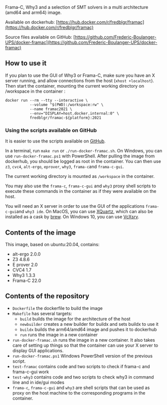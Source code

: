 Frama-C, Why3 and a selection of SMT solvers in a multi architecture (amd64 and arm64) image.

Available on dockerhub: [https://hub.docker.com/r/fredblgr/framac](https://hub.docker.com/r/fredblgr/framac)

Source files available on GitHub: [https://github.com/Frederic-Boulanger-UPS/docker-framac](https://github.com/Frederic-Boulanger-UPS/docker-framac)

How to use it
--
If you plan to use the GUI of Why3 or Frama-C, make sure you have an X server running, and allow connections from the host (`xhost +localhost`).
Then start the container, mounting the current working directory on /workspace in the container :
```
docker run --rm --tty --interactive \
           --volume "$(PWD):/workspace:rw" \
           --name framac2021 \
           --env="DISPLAY=host.docker.internal:0" \
           fredblgr/framac-${platform}:2021
```


### Using the scripts available on GitHub
It is easier to use the scripts available on [GitHub](https://github.com/Frederic-Boulanger-UPS/docker-framac).

In a terminal, run `make run` or `./run-docker-framac.sh`. On Windows, you can use `run-docker-framac.ps1` with PowerShell.
After pulling the image from dockerhub, you should be logged as root in the container.
You can then use `z3`, `cvc4`, `alt-ergo`, `eprover`, `why3`, `frama-c`and `frama-c-gui`.

The current working directory is mounted as `/workspace` in the container.

You may also use the `frama-c`, `frama-c-gui` and `why3` proxy shell scripts to execute these commands in the container as if they were available on the host.

You will need an X server in order to use the GUI of the applications `frama-c-gui`and `why3 ide`.
On MacOS, you can use [XQuartz](https://www.xquartz.org/), which can also be installed as a cask by [brew](https://brew.sh/).
On Windows 10, you can use [VcXsrv](https://sourceforge.net/projects/vcxsrv/).

Contents of the image
--
This image, based on ubuntu:20.04, contains:
* alt-ergo 2.0.0
* Z3 4.8.6
* E prover 2.0
* CVC4 1.7
* Why3 1.3.3
* Frama-C 22.0

Contents of the repository
--
* `Dockerfile` the dockerfile to build the image
* `Makefile` has several targets:
  * `build` builds the image for the architecture of the host
  * `newbuilder` creates a new builder for buildx and sets buildx to use it
  * `buildx` builds the arm64/amd64 image and pushes it to dockerhub
  * `run` runs the image in a new container
* `run-docker-framac.sh` runs the image in a new container. It also takes care of setting up things so that the container can use your X server to display GUI applications.
* `run-docker-framac.ps1` Windows PowerShell version of the previous script.
* `test-framac` contains code and two scripts to check if frama-c and frama-c-gui work
* `test-why3` contains code and two scripts to check why3 in command line and in ide/gui modes
* `frama-c`, `frama-c-gui` and `why3` are shell scripts that can be used as proxy on the host machine to the corresponding programs in the container.
